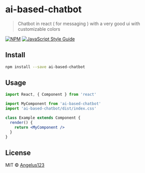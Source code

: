 # ai-based-chatbot

>  Chatbot in react ( for messaging ) with a very good ui with customizable colors

[![NPM](https://img.shields.io/npm/v/ai-based-chatbot.svg)](https://www.npmjs.com/package/ai-based-chatbot) [![JavaScript Style Guide](https://img.shields.io/badge/code_style-standard-brightgreen.svg)](https://standardjs.com)

## Install

```bash
npm install --save ai-based-chatbot
```

## Usage

```jsx
import React, { Component } from 'react'

import MyComponent from 'ai-based-chatbot'
import 'ai-based-chatbot/dist/index.css'

class Example extends Component {
  render() {
    return <MyComponent />
  }
}
```

## License

MIT © [Angelus123](https://github.com/Angelus123)
